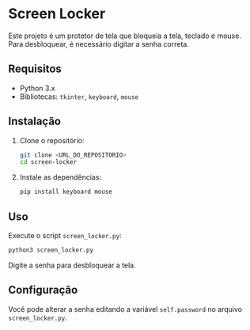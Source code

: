 
# Screen Locker

Este projeto é um protetor de tela que bloqueia a tela, teclado e mouse. Para desbloquear, é necessário digitar a senha correta.

## Requisitos

- Python 3.x
- Bibliotecas: `tkinter`, `keyboard`, `mouse`

## Instalação

1. Clone o repositório:
   ```bash
   git clone <URL_DO_REPOSITORIO>
   cd screen-locker
   ```

2. Instale as dependências:
   ```bash
   pip install keyboard mouse
   ```

## Uso

Execute o script `screen_locker.py`:
```bash
python3 screen_locker.py
```

Digite a senha para desbloquear a tela.

## Configuração

Você pode alterar a senha editando a variável `self.password` no arquivo `screen_locker.py`.
